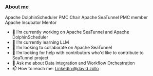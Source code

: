 ### About me
Apache DolphinScheduler PMC Chair 
Apache SeaTunnel PMC member 
Apache Incubator Mentor

- 🔭 I’m currently working on Apache SeaTunnel and Apache DolphinScheduler
- 🌱 I’m currently learning LLM
- 👯 I’m looking to collaborate on Apache SeaTunnel 
- 🤔 I’m looking for help with contributors who'd like to contribute to SeaTunnel project
- 💬 Ask me about Data integration and Workflow Orchestration
- 📫 How to reach me: [LinkedIn:@david zollo](https://www.linkedin.com/in/davidzollo)


